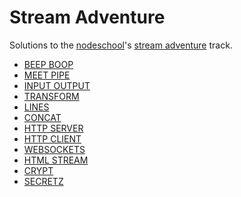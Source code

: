 # Stream Adventure

Solutions to the [nodeschool](http://nodeschool.io)'s [stream adventure](http://nodeschool.io/#stream-adventure) track.

* [BEEP BOOP](01-beep)
* [MEET PIPE](02-pipe)
* [INPUT OUTPUT](03-io)
* [TRANSFORM](04-transform)
* [LINES](05-lines)
* [CONCAT](06-concat)
* [HTTP SERVER](07-server)
* [HTTP CLIENT](08-client)
* [WEBSOCKETS](09-socket)
* [HTML STREAM](10-html)
* [CRYPT]()
* [SECRETZ]()
